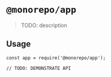 # `@monorepo/app`

> TODO: description

## Usage

```
const app = require('@monorepo/app');

// TODO: DEMONSTRATE API
```
